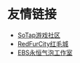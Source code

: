 # 友情链接

* [SoTap游戏社区](https://sotap.org/)
* [RedFurCity红毛城](https://www.redfurcity.com/)
* [EBS永恒气泡工作室](https://mcebs.cc/)

